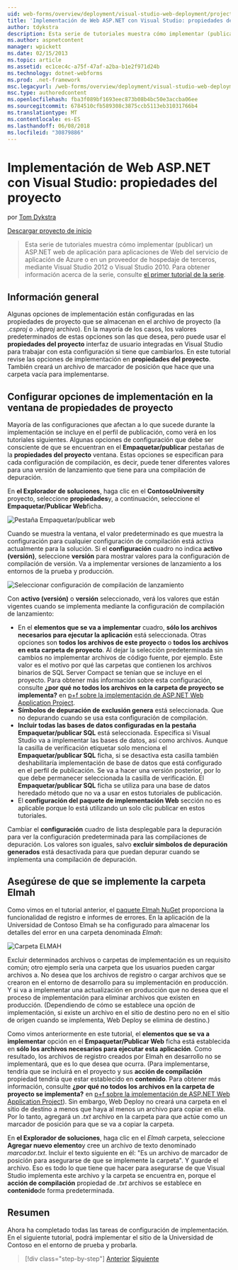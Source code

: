 ```yaml
---
uid: web-forms/overview/deployment/visual-studio-web-deployment/project-properties
title: 'Implementación de Web ASP.NET con Visual Studio: propiedades del proyecto | Documentos de Microsoft'
author: tdykstra
description: Esta serie de tutoriales muestra cómo implementar (publicar) un ASP.NET web aplicación para aplicaciones de Web del servicio de aplicación de Azure o en un proveedor de hospedaje de terceros, usa...
ms.author: aspnetcontent
manager: wpickett
ms.date: 02/15/2013
ms.topic: article
ms.assetid: ec1cec4c-a75f-47af-a2ba-b1e2f971d24b
ms.technology: dotnet-webforms
ms.prod: .net-framework
msc.legacyurl: /web-forms/overview/deployment/visual-studio-web-deployment/project-properties
msc.type: authoredcontent
ms.openlocfilehash: fba3f089bf1693eec873b08b4bc50e3accba06ee
ms.sourcegitcommit: 6784510cfb589308c3875ccb5113eb31031766b4
ms.translationtype: MT
ms.contentlocale: es-ES
ms.lasthandoff: 06/08/2018
ms.locfileid: "30879886"
---
```

<a name="aspnet-web-deployment-using-visual-studio-project-properties"></a>Implementación de Web ASP.NET con Visual Studio: propiedades del proyecto
====================
por [Tom Dykstra](https://github.com/tdykstra)

[Descargar proyecto de inicio](http://go.microsoft.com/fwlink/p/?LinkId=282627)

> Esta serie de tutoriales muestra cómo implementar (publicar) un ASP.NET web de aplicación para aplicaciones de Web del servicio de aplicación de Azure o en un proveedor de hospedaje de terceros, mediante Visual Studio 2012 o Visual Studio 2010. Para obtener información acerca de la serie, consulte [el primer tutorial de la serie](introduction.md).


## <a name="overview"></a>Información general

Algunas opciones de implementación están configuradas en las propiedades de proyecto que se almacenan en el archivo de proyecto (la *.csproj* o *.vbproj* archivo). En la mayoría de los casos, los valores predeterminados de estas opciones son las que desea, pero puede usar el **propiedades del proyecto** interfaz de usuario integradas en Visual Studio para trabajar con esta configuración si tiene que cambiarlos. En este tutorial revise las opciones de implementación en **propiedades del proyecto**. También creará un archivo de marcador de posición que hace que una carpeta vacía para implementarse.

## <a name="configure-deployment-settings-in-the-project-properties-window"></a>Configurar opciones de implementación en la ventana de propiedades de proyecto

Mayoría de las configuraciones que afectan a lo que sucede durante la implementación se incluye en el perfil de publicación, como verá en los tutoriales siguientes. Algunas opciones de configuración que debe ser consciente de que se encuentran en el **Empaquetar/publicar** pestañas de la **propiedades del proyecto** ventana. Estas opciones se especifican para cada configuración de compilación, es decir, puede tener diferentes valores para una versión de lanzamiento que tiene para una compilación de depuración.

En **el Explorador de soluciones**, haga clic en el **ContosoUniversity** proyecto, seleccione **propiedades**y, a continuación, seleccione el **Empaquetar/Publicar Web**ficha.

![Pestaña Empaquetar/publicar web](project-properties/_static/image1.png)

Cuando se muestra la ventana, el valor predeterminado es que muestra la configuración para cualquier configuración de compilación está activa actualmente para la solución. Si el **configuración** cuadro no indica **activo (versión)**, seleccione **versión** para mostrar valores para la configuración de compilación de versión. Va a implementar versiones de lanzamiento a los entornos de la prueba y producción.

![Seleccionar configuración de compilación de lanzamiento](project-properties/_static/image2.png)

Con **activo (versión)** o **versión** seleccionado, verá los valores que están vigentes cuando se implementa mediante la configuración de compilación de lanzamiento:

- En el **elementos que se va a implementar** cuadro, **sólo los archivos necesarios para ejecutar la aplicación** está seleccionada. Otras opciones son **todos los archivos de este proyecto** o **todos los archivos en esta carpeta de proyecto**. Al dejar la selección predeterminada sin cambios no implementar archivos de código fuente, por ejemplo. Este valor es el motivo por qué las carpetas que contienen los archivos binarios de SQL Server Compact se tenían que se incluye en el proyecto. Para obtener más información sobre esta configuración, consulte **¿por qué no todos los archivos en la carpeta de proyecto se implementa?** en [p+f sobre la implementación de ASP.NET Web Application Project](https://msdn.microsoft.com/library/ee942158.aspx).
- **Símbolos de depuración de exclusión genera** está seleccionada. Que no depurando cuando se usa esta configuración de compilación.
- **Incluir todas las bases de datos configuradas en la pestaña Empaquetar/publicar SQL** está seleccionada. Especifica si Visual Studio va a implementar las bases de datos, así como archivos. Aunque la casilla de verificación etiquetar solo menciona el **Empaquetar/publicar SQL** ficha, si se desactiva esta casilla también deshabilitaría implementación de base de datos que está configurado en el perfil de publicación. Se va a hacer una versión posterior, por lo que debe permanecer seleccionada la casilla de verificación. El **Empaquetar/publicar SQL** ficha se utiliza para una base de datos heredado método que no va a usar en estos tutoriales de publicación.
- El **configuración del paquete de implementación Web** sección no es aplicable porque lo está utilizando un solo clic publicar en estos tutoriales.

Cambiar el **configuración** cuadro de lista desplegable para la depuración para ver la configuración predeterminada para las compilaciones de depuración. Los valores son iguales, salvo **excluir símbolos de depuración generados** está desactivada para que puedan depurar cuando se implementa una compilación de depuración.

## <a name="make-sure-that-the-elmah-folder-gets-deployed"></a>Asegúrese de que se implemente la carpeta Elmah

Como vimos en el tutorial anterior, el [paquete Elmah NuGet](http://www.hanselman.com/blog/NuGetPackageOfTheWeek7ELMAHErrorLoggingModulesAndHandlersWithSQLServerCompact.aspx) proporciona la funcionalidad de registro e informes de errores. En la aplicación de la Universidad de Contoso Elmah se ha configurado para almacenar los detalles del error en una carpeta denominada *Elmah*:

![Carpeta ELMAH](project-properties/_static/image3.png)

Excluir determinados archivos o carpetas de implementación es un requisito común; otro ejemplo sería una carpeta que los usuarios pueden cargar archivos a. No desea que los archivos de registro o cargar archivos que se crearon en el entorno de desarrollo para su implementación en producción. Y si va a implementar una actualización en producción que no desea que el proceso de implementación para eliminar archivos que existen en producción. (Dependiendo de cómo se establece una opción de implementación, si existe un archivo en el sitio de destino pero no en el sitio de origen cuando se implementa, Web Deploy se elimina de destino.)

Como vimos anteriormente en este tutorial, el **elementos que se va a implementar** opción en el **Empaquetar/Publicar Web** ficha está establecida en **sólo los archivos necesarios para ejecutar esta aplicación**. Como resultado, los archivos de registro creados por Elmah en desarrollo no se implementará, que es lo que desea que ocurra. (Para implementarse, tendría que se incluirá en el proyecto y sus **acción de compilación** propiedad tendría que estar establecido en **contenido**. Para obtener más información, consulte **¿por qué no todos los archivos en la carpeta de proyecto se implementa?** en [p+f sobre la implementación de ASP.NET Web Application Project](https://msdn.microsoft.com/library/ee942158.aspx)). Sin embargo, Web Deploy no creará una carpeta en el sitio de destino a menos que haya al menos un archivo para copiar en ella. Por lo tanto, agregará un *.txt* archivo en la carpeta para que actúe como un marcador de posición para que se va a copiar la carpeta.

En **el Explorador de soluciones**, haga clic en el *Elmah* carpeta, seleccione **Agregar nuevo elemento**y cree un archivo de texto denominado *marcador.txt*. Incluir el texto siguiente en él: "Es un archivo de marcador de posición para asegurarse de que se implemente la carpeta". Y guarde el archivo. Eso es todo lo que tiene que hacer para asegurarse de que Visual Studio implementa este archivo y la carpeta se encuentra en, porque el **acción de compilación** propiedad de *.txt* archivos se establece en **contenido**de forma predeterminada.

## <a name="summary"></a>Resumen

Ahora ha completado todas las tareas de configuración de implementación. En el siguiente tutorial, podrá implementar el sitio de la Universidad de Contoso en el entorno de prueba y probarla.

> [!div class="step-by-step"]
> [Anterior](web-config-transformations.md)
> [Siguiente](deploying-to-iis.md)
